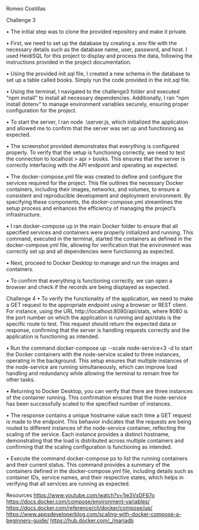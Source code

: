Romeo Costillas

Challenge 3

• The initial step was to clone the provided repository and make it private.

• First, we need to set up the database by creating a .env file with the necessary details such as the database name, user, password, and host. I used HeidiSQL for this project to display and process the data, following the instructions provided in the project documentation.

• Using the provided init.sql file, I created a new schema in the database to set up a table called books. Simply run the code provided in the init.sql file.

• Using the terminal, I navigated to the challenge3 folder and executed “npm install” to install all necessary dependencies. Additionally, I ran “npm install dotenv” to manage environment variables securely, ensuring proper configuration for the project.

• To start the server, I ran node .\server.js, which initialized the application and allowed me to confirm that the server was set up and functioning as expected.

• The screenshot provided demonstrates that everything is configured properly. To verify that the setup is functioning correctly, we need to test the connection to localhost > api > books. This ensures that the server is correctly interfacing with the API endpoint and operating as expected.

• The docker-compose.yml file was created to define and configure the services required for the project. This file outlines the necessary Docker containers, including their images, networks, and volumes, to ensure a consistent and reproducible development and deployment environment. By specifying these components, the docker-compose.yml streamlines the setup process and enhances the efficiency of managing the project’s infrastructure.

• I ran docker-compose up in the main Docker folder to ensure that all specified services and containers were properly initialized and running. This command, executed in the terminal, started the containers as defined in the docker-compose.yml file, allowing for verification that the environment was correctly set up and all dependencies were functioning as expected.

• Next, proceed to Docker Desktop to manage and run the images and containers.

• To confirm that everything is functioning correctly, we can open a browser and check if the records are being displayed as expected.

Challenge 4
• To verify the functionality of the application, we need to make a GET request to the appropriate endpoint using a browser or REST client. For instance, using the URL http://localhost:8080/api/stats, where 8080 is the port number on which the application is running and api/stats is the specific route to test. This request should return the expected data or response, confirming that the server is handling requests correctly and the application is functioning as intended.

• Run the command docker-compose up --scale node-service=3 -d to start the Docker containers with the node-service scaled to three instances, operating in the background. This setup ensures that multiple instances of the node-service are running simultaneously, which can improve load handling and redundancy while allowing the terminal to remain free for other tasks.

• Returning to Docker Desktop, you can verify that there are three instances of the container running. This confirmation ensures that the node-service has been successfully scaled to the specified number of instances.

• The response contains a unique hostname value each time a GET request is made to the endpoint. This behavior indicates that the requests are being routed to different instances of the node-service container, reflecting the scaling of the service. Each instance provides a distinct hostname, demonstrating that the load is distributed across multiple containers and confirming that the scaling configuration is functioning as intended.

• Execute the command docker-compose ps to list the running containers and their current status. This command provides a summary of the containers defined in the docker-compose.yml file, including details such as container IDs, service names, and their respective states, which helps in verifying that all services are running as expected.

Resources
https://www.youtube.com/watch?v=1je3VxDF67o
https://docs.docker.com/compose/environment-variables/
https://docs.docker.com/reference/cli/docker/compose/up/
https://www.appsdeveloperblog.com/scaling-with-docker-compose-a-beginners-guide/
https://hub.docker.com/_/mariadb
